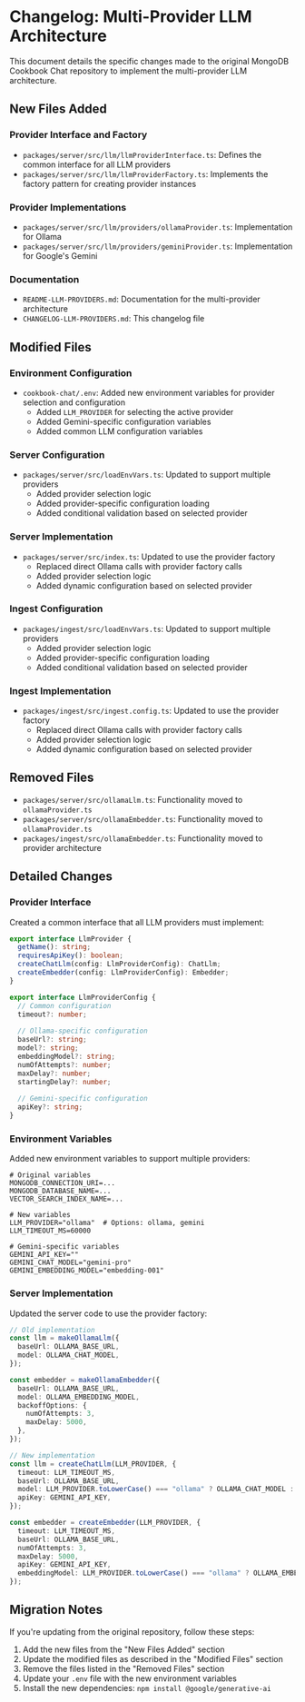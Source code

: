 # Changelog: Multi-Provider LLM Architecture

This document details the specific changes made to the original MongoDB Cookbook Chat repository to implement the multi-provider LLM architecture.

## New Files Added

### Provider Interface and Factory
- `packages/server/src/llm/llmProviderInterface.ts`: Defines the common interface for all LLM providers
- `packages/server/src/llm/llmProviderFactory.ts`: Implements the factory pattern for creating provider instances

### Provider Implementations
- `packages/server/src/llm/providers/ollamaProvider.ts`: Implementation for Ollama
- `packages/server/src/llm/providers/geminiProvider.ts`: Implementation for Google's Gemini

### Documentation
- `README-LLM-PROVIDERS.md`: Documentation for the multi-provider architecture
- `CHANGELOG-LLM-PROVIDERS.md`: This changelog file

## Modified Files

### Environment Configuration
- `cookbook-chat/.env`: Added new environment variables for provider selection and configuration
  - Added `LLM_PROVIDER` for selecting the active provider
  - Added Gemini-specific configuration variables
  - Added common LLM configuration variables

### Server Configuration
- `packages/server/src/loadEnvVars.ts`: Updated to support multiple providers
  - Added provider selection logic
  - Added provider-specific configuration loading
  - Added conditional validation based on selected provider

### Server Implementation
- `packages/server/src/index.ts`: Updated to use the provider factory
  - Replaced direct Ollama calls with provider factory calls
  - Added provider selection logic
  - Added dynamic configuration based on selected provider

### Ingest Configuration
- `packages/ingest/src/loadEnvVars.ts`: Updated to support multiple providers
  - Added provider selection logic
  - Added provider-specific configuration loading
  - Added conditional validation based on selected provider

### Ingest Implementation
- `packages/ingest/src/ingest.config.ts`: Updated to use the provider factory
  - Replaced direct Ollama calls with provider factory calls
  - Added provider selection logic
  - Added dynamic configuration based on selected provider

## Removed Files

- `packages/server/src/ollamaLlm.ts`: Functionality moved to `ollamaProvider.ts`
- `packages/server/src/ollamaEmbedder.ts`: Functionality moved to `ollamaProvider.ts`
- `packages/ingest/src/ollamaEmbedder.ts`: Functionality moved to provider architecture

## Detailed Changes

### Provider Interface

Created a common interface that all LLM providers must implement:

```typescript
export interface LlmProvider {
  getName(): string;
  requiresApiKey(): boolean;
  createChatLlm(config: LlmProviderConfig): ChatLlm;
  createEmbedder(config: LlmProviderConfig): Embedder;
}

export interface LlmProviderConfig {
  // Common configuration
  timeout?: number;
  
  // Ollama-specific configuration
  baseUrl?: string;
  model?: string;
  embeddingModel?: string;
  numOfAttempts?: number;
  maxDelay?: number;
  startingDelay?: number;
  
  // Gemini-specific configuration
  apiKey?: string;
}
```

### Environment Variables

Added new environment variables to support multiple providers:

```
# Original variables
MONGODB_CONNECTION_URI=...
MONGODB_DATABASE_NAME=...
VECTOR_SEARCH_INDEX_NAME=...

# New variables
LLM_PROVIDER="ollama"  # Options: ollama, gemini
LLM_TIMEOUT_MS=60000

# Gemini-specific variables
GEMINI_API_KEY=""
GEMINI_CHAT_MODEL="gemini-pro"
GEMINI_EMBEDDING_MODEL="embedding-001"
```

### Server Implementation

Updated the server code to use the provider factory:

```typescript
// Old implementation
const llm = makeOllamaLlm({
  baseUrl: OLLAMA_BASE_URL,
  model: OLLAMA_CHAT_MODEL,
});

const embedder = makeOllamaEmbedder({
  baseUrl: OLLAMA_BASE_URL,
  model: OLLAMA_EMBEDDING_MODEL,
  backoffOptions: {
    numOfAttempts: 3,
    maxDelay: 5000,
  },
});

// New implementation
const llm = createChatLlm(LLM_PROVIDER, {
  timeout: LLM_TIMEOUT_MS,
  baseUrl: OLLAMA_BASE_URL,
  model: LLM_PROVIDER.toLowerCase() === "ollama" ? OLLAMA_CHAT_MODEL : GEMINI_CHAT_MODEL,
  apiKey: GEMINI_API_KEY,
});

const embedder = createEmbedder(LLM_PROVIDER, {
  timeout: LLM_TIMEOUT_MS,
  baseUrl: OLLAMA_BASE_URL,
  numOfAttempts: 3,
  maxDelay: 5000,
  apiKey: GEMINI_API_KEY,
  embeddingModel: LLM_PROVIDER.toLowerCase() === "ollama" ? OLLAMA_EMBEDDING_MODEL : GEMINI_EMBEDDING_MODEL,
});
```

## Migration Notes

If you're updating from the original repository, follow these steps:

1. Add the new files from the "New Files Added" section
2. Update the modified files as described in the "Modified Files" section
3. Remove the files listed in the "Removed Files" section
4. Update your `.env` file with the new environment variables
5. Install the new dependencies: `npm install @google/generative-ai`
